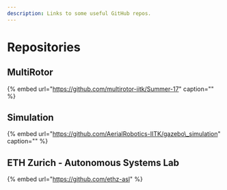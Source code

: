 ```yaml
---
description: Links to some useful GitHub repos.
---
```


# Repositories

## MultiRotor

{% embed url="https://github.com/multirotor-iitk/Summer-17" caption="" %}

## Simulation

{% embed url="https://github.com/AerialRobotics-IITK/gazebo\_simulation" caption="" %}

## ETH Zurich - Autonomous Systems Lab

{% embed url="https://github.com/ethz-asl" %}


